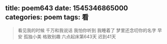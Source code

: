 title: poem643
date: 1545346865000
categories: poem
tags: 看
---
> 看见我的时候
千万和我说话
我怕你听到
我睡着了
梦里还念叨你的名字
早安
孤独小美
格致别趣
六点起床第643天 迟到41天